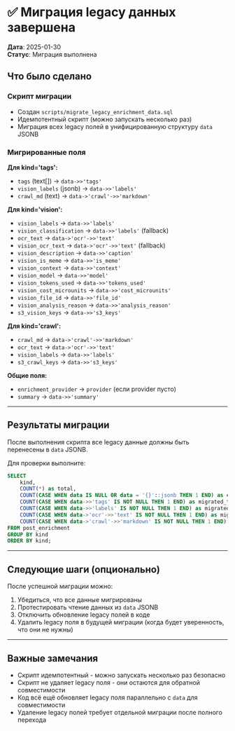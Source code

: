 # ✅ Миграция legacy данных завершена

**Дата**: 2025-01-30  
**Статус**: Миграция выполнена

## Что было сделано

### Скрипт миграции
- Создан `scripts/migrate_legacy_enrichment_data.sql`
- Идемпотентный скрипт (можно запускать несколько раз)
- Миграция всех legacy полей в унифицированную структуру `data` JSONB

### Мигрированные поля

**Для kind='tags':**
- `tags` (text[]) → `data->>'tags'`
- `vision_labels` (jsonb) → `data->>'labels'`
- `crawl_md` (text) → `data->'crawl'->>'markdown'`

**Для kind='vision':**
- `vision_labels` → `data->>'labels'`
- `vision_classification` → `data->>'labels'` (fallback)
- `ocr_text` → `data->'ocr'->>'text'`
- `vision_ocr_text` → `data->'ocr'->>'text'` (fallback)
- `vision_description` → `data->>'caption'`
- `vision_is_meme` → `data->>'is_meme'`
- `vision_context` → `data->>'context'`
- `vision_model` → `data->>'model'`
- `vision_tokens_used` → `data->>'tokens_used'`
- `vision_cost_microunits` → `data->>'cost_microunits'`
- `vision_file_id` → `data->>'file_id'`
- `vision_analysis_reason` → `data->>'analysis_reason'`
- `s3_vision_keys` → `data->>'s3_keys'`

**Для kind='crawl':**
- `crawl_md` → `data->'crawl'->>'markdown'`
- `ocr_text` → `data->'ocr'->>'text'`
- `vision_labels` → `data->>'labels'`
- `s3_crawl_keys` → `data->>'s3_keys'`

**Общие поля:**
- `enrichment_provider` → `provider` (если provider пусто)
- `summary` → `data->>'summary'`

---

## Результаты миграции

После выполнения скрипта все legacy данные должны быть перенесены в `data` JSONB.

Для проверки выполните:
```sql
SELECT 
    kind,
    COUNT(*) as total,
    COUNT(CASE WHEN data IS NULL OR data = '{}'::jsonb THEN 1 END) as empty_data,
    COUNT(CASE WHEN data->>'tags' IS NOT NULL THEN 1 END) as migrated_tags,
    COUNT(CASE WHEN data->>'labels' IS NOT NULL THEN 1 END) as migrated_labels,
    COUNT(CASE WHEN data->'ocr'->>'text' IS NOT NULL THEN 1 END) as migrated_ocr,
    COUNT(CASE WHEN data->'crawl'->>'markdown' IS NOT NULL THEN 1 END) as migrated_crawl
FROM post_enrichment
GROUP BY kind
ORDER BY kind;
```

---

## Следующие шаги (опционально)

После успешной миграции можно:
1. Убедиться, что все данные мигрированы
2. Протестировать чтение данных из `data` JSONB
3. Отключить обновление legacy полей в коде
4. Удалить legacy поля в будущей миграции (когда будет уверенность, что они не нужны)

---

## Важные замечания

- Скрипт идемпотентный - можно запускать несколько раз безопасно
- Скрипт не удаляет legacy поля - они остаются для обратной совместимости
- Код всё ещё обновляет legacy поля параллельно с `data` для совместимости
- Удаление legacy полей требует отдельной миграции после полного перехода

